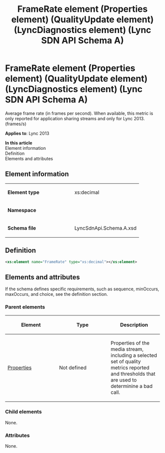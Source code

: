 ﻿---
title: FrameRate element (Properties element) (QualityUpdate element) (LyncDiagnostics element) (Lync SDN API Schema A)
TOCTitle: FrameRate element
ms:assetid: 1d5935d7-9c91-49ff-0aec-a9e9f2f884b1
ms:mtpsurl: https://msdn.microsoft.com/en-us/library/Dn455061(v=office.15)
ms:contentKeyID: 57260940
ms.date: 07/24/2014
mtps_version: v=office.15
dev_langs:
- xml
---

# FrameRate element (Properties element) (QualityUpdate element) (LyncDiagnostics element) (Lync SDN API Schema A)

Average frame rate (in frames per second). When available, this metric is only reported for application sharing streams and only for Lync 2013. (frames/s)


**Applies to**: Lync 2013

**In this article**  
Element information  
Definition  
Elements and attributes  

## Element information

<table>
<colgroup>
<col style="width: 50%" />
<col style="width: 50%" />
</colgroup>
<tbody>
<tr class="odd">
<td><p><strong>Element type</strong></p></td>
<td><p>xs:decimal</p></td>
</tr>
<tr class="even">
<td><p><strong>Namespace</strong></p></td>
<td><p></p></td>
</tr>
<tr class="odd">
<td><p><strong>Schema file</strong></p></td>
<td><p>LyncSdnApi.Schema.A.xsd</p></td>
</tr>
</tbody>
</table>


## Definition

``` xml
<xs:element name="FrameRate" type="xs:decimal"></xs:element>
```

## Elements and attributes

If the schema defines specific requirements, such as sequence, minOccurs, maxOccurs, and choice, see the definition section.

### Parent elements

<table>
<colgroup>
<col style="width: 33%" />
<col style="width: 33%" />
<col style="width: 33%" />
</colgroup>
<thead>
<tr class="header">
<th><p>Element</p></th>
<th><p>Type</p></th>
<th><p>Description</p></th>
</tr>
</thead>
<tbody>
<tr class="odd">
<td><p><a href="properties-element-qualityupdate-element-sdn-api-schema-a.md">Properties</a></p></td>
<td><p>Not defined</p></td>
<td><p>Properties of the media stream, including a selected set of quality metrics reported and thresholds that are used to determinine a bad call.</p></td>
</tr>
</tbody>
</table>


### Child elements

None.

### Attributes

None.

